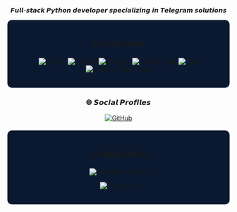 <div align="center">


  
𝙁𝙪𝙡𝙡-𝙨𝙩𝙖𝙘𝙠 𝙋𝙮𝙩𝙝𝙤𝙣 𝙙𝙚𝙫𝙚𝙡𝙤𝙥𝙚𝙧 𝙨𝙥𝙚𝙘𝙞𝙖𝙡𝙞𝙯𝙞𝙣𝙜 𝙞𝙣 𝙏𝙚𝙡𝙚𝙜𝙧𝙖𝙢 𝙨𝙤𝙡𝙪𝙩𝙞𝙤𝙣𝙨

</div>

<div align="center" style="background-color:#0a192f; padding:20px; border-radius:10px;">

### 🛠 𝙏𝙚𝙘𝙝 𝙎𝙩𝙖𝙘𝙠
![Python](https://img.shields.io/badge/Python-3776AB?style=for-the-badge&logo=python&logoColor=white&color=1e3a8a)
![FastAPI](https://img.shields.io/badge/FastAPI-009688?style=for-the-badge&logo=FastAPI&logoColor=white&color=1e3a8a)
![Aiogram](https://img.shields.io/badge/Aiogram-2CA5E0?style=for-the-badge&logo=telegram&logoColor=white&color=1e3a8a)
![SQLAlchemy](https://img.shields.io/badge/SQLAlchemy-FF6F00?style=for-the-badge&logo=sqlalchemy&logoColor=white&color=1e3a8a)
![TON](https://img.shields.io/badge/TON-0088CC?style=for-the-badge&logo=telegram&logoColor=white&color=1e3a8a)
![Telegram Mini Apps](https://img.shields.io/badge/Telegram_Mini_Apps-2CA5E0?style=for-the-badge&logo=telegram&logoColor=white&color=1e3a8a)

</div>

<div align="center" style="margin-top:20px;">

### 🌐 𝙎𝙤𝙘𝙞𝙖𝙡 𝙋𝙧𝙤𝙛𝙞𝙡𝙚𝙨
[![GitHub](https://img.shields.io/badge/GitHub-100000?style=for-the-badge&logo=github&logoColor=white)](https://github.com/defrome)

</div>

<div align="center" style="margin-top:20px; background-color:#0a192f; padding:20px; border-radius:10px;">

### 📊 𝙂𝙞𝙩𝙃𝙪𝙗 𝙎𝙩𝙖𝙩𝙨
![Your GitHub stats](https://github-readme-stats.vercel.app/api?username=defrome&show_icons=true&theme=dark&bg_color=0a192f&title_color=1e3a8a&icon_color=1e3a8a)

![Top Langs](https://github-readme-stats.vercel.app/api/top-langs/?username=defrome&layout=compact&theme=dark&bg_color=0a192f&title_color=1e3a8a)

</div>
